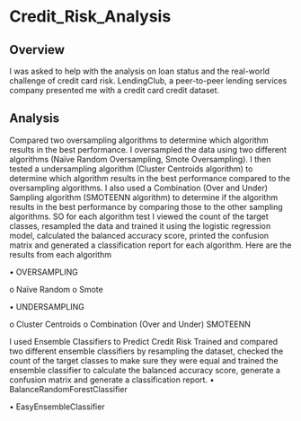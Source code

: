 # Credit_Risk_Analysis
## Overview
I was asked to help with the analysis on loan status and the real-world challenge of credit card risk.  LendingClub, a peer-to-peer lending services company presented me with a credit card credit dataset.

## Analysis
Compared two oversampling algorithms to determine which algorithm results in the best performance. I oversampled the data using two different algorithms (Naïve Random Oversampling, Smote Oversampling). I then tested a undersampling algorithm (Cluster Centroids algorithm) to determine which algorithm results in the best performance compared to the oversampling algorithms.  I also used a Combination (Over and Under) Sampling algorithm (SMOTEENN algorithm) to determine if the algorithm results in the best performance by comparing those to the other sampling algorithms. SO for each algorithm test I viewed the count of the target classes, resampled the data and trained it using the logistic regression model, calculated the balanced accuracy score, printed the confusion matrix and generated a classification report for each algorithm. 
Here are the results from each algorithm

•	OVERSAMPLING

  o	Naïve Random 
  o	Smote 

•	UNDERSAMPLING

  o	Cluster Centroids
  o	Combination (Over and Under) SMOTEENN  

I used Ensemble Classifiers to Predict Credit Risk
Trained and compared two different ensemble classifiers by resampling the dataset, checked the count of the target classes to make sure they were equal and trained the ensemble classifier to calculate the balanced accuracy score, generate a confusion matrix and generate a classification report. 
•	BalanceRandomForestClassifier

•	EasyEnsembleClassifier


